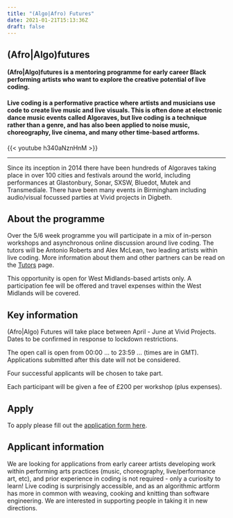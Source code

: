 ```yaml
---
title: "(Algo|Afro) Futures"
date: 2021-01-21T15:13:36Z
draft: false
---
```


## (Afro|Algo)futures

#### (Afro|Algo)futures is a mentoring programme for early career Black performing artists who want to explore the creative potential of live coding.

#### Live coding is a performative practice where artists and musicians use code to create live music and live visuals. This is often done at electronic dance music events called Algoraves, but live coding is a technique rather than a genre, and has also been applied to noise music, choreography, live cinema, and many other time-based artforms.

{{< youtube h340aNznHnM >}}

---

Since its inception in 2014 there have been hundreds of Algoraves taking place in over 100 cities and festivals around the world, including performances at Glastonbury, Sonar, SXSW, Bluedot, Mutek and Transmediale. There have been many events in Birmingham including audio/visual focussed parties at Vivid projects in Digbeth.

## About the programme

Over the 5/6 week programme you will participate in a mix of in-person workshops and asynchronous online discussion around live coding. The tutors will be Antonio Roberts and Alex McLean, two leading artists within live coding. More information about them and other partners can be read on the [Tutors](/tutors) page.

This opportunity is open for West Midlands-based artists only. A participation fee will be offered and travel expenses within the West Midlands will be covered.

## Key information

(Afro|Algo) Futures will take place between April - June at Vivid Projects. Dates to be confirmed in response to lockdown restrictions.

The open call is open from 00:00 ... to 23:59 ... (times are in GMT). Applications submitted after this date will not be considered.

Four successful applicants will be chosen to take part.

Each participant will be given a fee of £200 per workshop (plus expenses).

## Apply

To apply please fill out the [application form here](/apply).

## Applicant information

We are looking for applications from early career artists developing work within performing arts practices (music, choreography, live/performance art, etc), and prior experience in coding is not required - only a curiosity to learn! Live coding is surprisingly accessible, and as an algorithmic artform has more in common with weaving, cooking and knitting than software engineering. We are interested in supporting people in taking it in new directions.